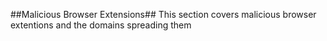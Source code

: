 ##Malicious Browser Extensions##
This section covers malicious browser extentions and the domains spreading them